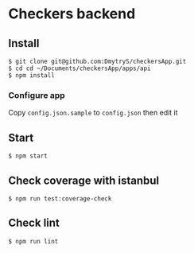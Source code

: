 # Checkers backend

## Install

    $ git clone git@github.com:DmytryS/checkersApp.git
    $ cd cd ~/Documents/checkersApp/apps/api
    $ npm install

### Configure app

Copy `config.json.sample` to `config.json` then edit it

## Start

    $ npm start

## Check coverage with istanbul

    $ npm run test:coverage-check

## Check lint

    $ npm run lint